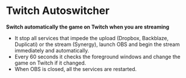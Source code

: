 # Twitch Autoswitcher

**Switch automatically the game on Twitch when you are streaming**

- It stop all services that impede the upload (Dropbox, Backblaze, Duplicati) or the stream (Synergy), launch OBS and begin the stream immediately and automatically.
- Every 60 seconds it checks the foreground windows and change the game on Twitch if it changed.
- When OBS is closed, all the services are restarted.
